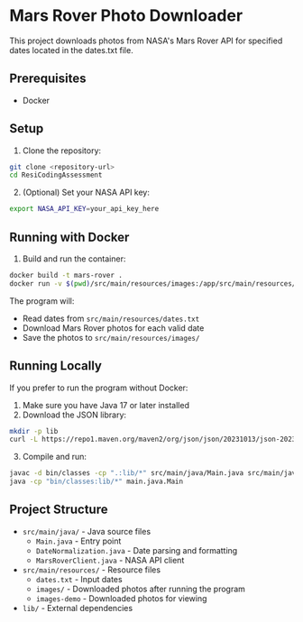 # Mars Rover Photo Downloader

This project downloads photos from NASA's Mars Rover API for specified dates located in the dates.txt file.

## Prerequisites

- Docker

## Setup

1. Clone the repository:
```bash
git clone <repository-url>
cd ResiCodingAssessment
```

2. (Optional) Set your NASA API key:
```bash
export NASA_API_KEY=your_api_key_here
```

## Running with Docker

1. Build and run the container:
```bash
docker build -t mars-rover .
docker run -v $(pwd)/src/main/resources/images:/app/src/main/resources/images --env-file .env mars-rover
```

The program will:
- Read dates from `src/main/resources/dates.txt`
- Download Mars Rover photos for each valid date
- Save the photos to `src/main/resources/images/`

## Running Locally

If you prefer to run the program without Docker:

1. Make sure you have Java 17 or later installed
2. Download the JSON library:
```bash
mkdir -p lib
curl -L https://repo1.maven.org/maven2/org/json/json/20231013/json-20231013.jar -o lib/json-20231013.jar
```

3. Compile and run:
```bash
javac -d bin/classes -cp ".:lib/*" src/main/java/Main.java src/main/java/DateNormalization.java src/main/java/MarsRoverClient.java
java -cp "bin/classes:lib/*" main.java.Main
```

## Project Structure

- `src/main/java/` - Java source files
  - `Main.java` - Entry point
  - `DateNormalization.java` - Date parsing and formatting
  - `MarsRoverClient.java` - NASA API client
- `src/main/resources/` - Resource files
  - `dates.txt` - Input dates
  - `images/` - Downloaded photos after running the program
  - `images-demo` - Downloaded photos for viewing 
- `lib/` - External dependencies